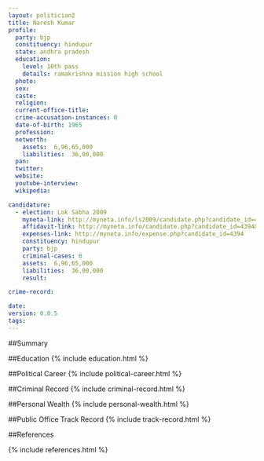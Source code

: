 ```yaml
---
layout: politician2
title: Naresh Kumar
profile: 
  party: bjp
  constituency: hindupur
  state: andhra pradesh
  education: 
    level: 10th pass
    details: ramakrishna mission high school
  photo: 
  sex: 
  caste: 
  religion: 
  current-office-title: 
  crime-accusation-instances: 0
  date-of-birth: 1965
  profession: 
  networth: 
    assets:  6,96,65,000
    liabilities:  36,00,000
  pan: 
  twitter: 
  website: 
  youtube-interview: 
  wikipedia: 

candidature: 
  - election: Lok Sabha 2009
    myneta-link: http://myneta.info/ls2009/candidate.php?candidate_id=4394
    affidavit-link: http://myneta.info/candidate.php?candidate_id=4394&scan=original
    expenses-link: http://myneta.info/expense.php?candidate_id=4394
    constituency: hindupur 
    party: bjp
    criminal-cases: 0
    assets:  6,96,65,000
    liabilities:  36,00,000
    result:  

crime-record: 

date: 
version: 0.0.5
tags: 
---
```

##Summary


##Education
{% include education.html %}


##Political Career
{% include political-career.html %}


##Criminal Record
{% include criminal-record.html %}


##Personal Wealth
{% include personal-wealth.html %}


##Public Office Track Record
{% include track-record.html %}


##References


{% include references.html %}